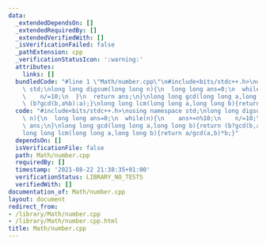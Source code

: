 ```yaml
---
data:
  _extendedDependsOn: []
  _extendedRequiredBy: []
  _extendedVerifiedWith: []
  _isVerificationFailed: false
  _pathExtension: cpp
  _verificationStatusIcon: ':warning:'
  attributes:
    links: []
  bundledCode: "#line 1 \"Math/number.cpp\"\n#include<bits/stdc++.h>\nusing namespace\
    \ std;\nlong long digsum(long long n){\n  long long ans=0;\n  while(n){\n    ans+=n%10;\n\
    \    n/=10;\n  }\n  return ans;\n}\nlong long gcd(long long a,long long b){return\
    \ (b?gcd(b,a%b):a);}\nlong long lcm(long long a,long long b){return a/gcd(a,b)*b;}\n"
  code: "#include<bits/stdc++.h>\nusing namespace std;\nlong long digsum(long long\
    \ n){\n  long long ans=0;\n  while(n){\n    ans+=n%10;\n    n/=10;\n  }\n  return\
    \ ans;\n}\nlong long gcd(long long a,long long b){return (b?gcd(b,a%b):a);}\n\
    long long lcm(long long a,long long b){return a/gcd(a,b)*b;}"
  dependsOn: []
  isVerificationFile: false
  path: Math/number.cpp
  requiredBy: []
  timestamp: '2021-08-22 21:38:35+01:00'
  verificationStatus: LIBRARY_NO_TESTS
  verifiedWith: []
documentation_of: Math/number.cpp
layout: document
redirect_from:
- /library/Math/number.cpp
- /library/Math/number.cpp.html
title: Math/number.cpp
---
```

